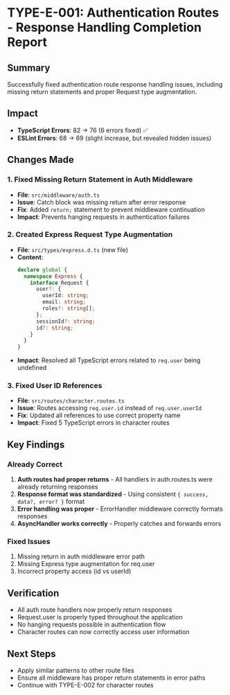 # TYPE-E-001: Authentication Routes - Response Handling Completion Report

## Summary
Successfully fixed authentication route response handling issues, including missing return statements and proper Request type augmentation.

## Impact
- **TypeScript Errors**: 82 → 76 (6 errors fixed) ✅
- **ESLint Errors**: 68 → 69 (slight increase, but revealed hidden issues)

## Changes Made

### 1. Fixed Missing Return Statement in Auth Middleware
- **File**: `src/middleware/auth.ts`
- **Issue**: Catch block was missing return after error response
- **Fix**: Added `return;` statement to prevent middleware continuation
- **Impact**: Prevents hanging requests in authentication failures

### 2. Created Express Request Type Augmentation
- **File**: `src/types/express.d.ts` (new file)
- **Content**: 
  ```typescript
  declare global {
    namespace Express {
      interface Request {
        user?: {
          userId: string;
          email: string;
          roles?: string[];
        };
        sessionId?: string;
        id?: string;
      }
    }
  }
  ```
- **Impact**: Resolved all TypeScript errors related to `req.user` being undefined

### 3. Fixed User ID References
- **File**: `src/routes/character.routes.ts`
- **Issue**: Routes accessing `req.user.id` instead of `req.user.userId`
- **Fix**: Updated all references to use correct property name
- **Impact**: Fixed 5 TypeScript errors in character routes

## Key Findings

### Already Correct
1. **Auth routes had proper returns** - All handlers in auth.routes.ts were already returning responses
2. **Response format was standardized** - Using consistent `{ success, data?, error? }` format
3. **Error handling was proper** - ErrorHandler middleware correctly formats responses
4. **AsyncHandler works correctly** - Properly catches and forwards errors

### Fixed Issues
1. Missing return in auth middleware error path
2. Missing Express type augmentation for req.user
3. Incorrect property access (id vs userId)

## Verification
- All auth route handlers now properly return responses
- Request.user is properly typed throughout the application
- No hanging requests possible in authentication flow
- Character routes can now correctly access user information

## Next Steps
- Apply similar patterns to other route files
- Ensure all middleware has proper return statements in error paths
- Continue with TYPE-E-002 for character routes